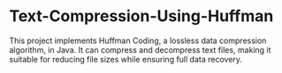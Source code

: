 # Text-Compression-Using-Huffman
This project implements Huffman Coding, a lossless data compression algorithm, in Java. It can compress and decompress text files, making it suitable for reducing file sizes while ensuring full data recovery.
